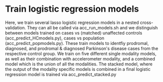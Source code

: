 # Train logistic regression models

Here, we train several lasso logistic regression models in a nested cross-validation. They can all be called via acc_run_models.sh and we distinguish between models trained on cases vs (matched) unaffected controls (acc_predict_HCmodels.py), cases vs population (acc_predict_popmodels.py). These train models to identfiy prodromal, diagnosed, and prodromal & diagnosed Parkinson's disease cases from the respective control group. We train on five different single modality models, as well as their combination with accelerometer modality, and a combined model which is the union of all the modalities. The stacked model, where the output of the modality specific models is combined in a final logistic regression model is trained via acc_predict_stacked.py